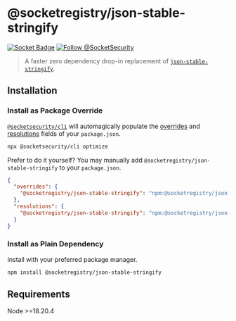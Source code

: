 # @socketregistry/json-stable-stringify

[![Socket Badge](https://socket.dev/api/badge/npm/package/@socketregistry/json-stable-stringify)](https://socket.dev/npm/package/@socketregistry/json-stable-stringify)
[![Follow @SocketSecurity](https://img.shields.io/twitter/follow/SocketSecurity?style=social)](https://twitter.com/SocketSecurity)

> A faster zero dependency drop-in replacement of
> [`json-stable-stringify`](https://www.npmjs.com/package/json-stable-stringify).

## Installation

### Install as Package Override

[`@socketsecurity/cli`](https://www.npmjs.com/package/@socketsecurity/cli) will
automagically populate the
[overrides](https://docs.npmjs.com/cli/v9/configuring-npm/package-json#overrides)
and [resolutions](https://yarnpkg.com/configuration/manifest#resolutions) fields
of your `package.json`.

```sh
npx @socketsecurity/cli optimize
```

Prefer to do it yourself? You may manually add
`@socketregistry/json-stable-stringify` to your `package.json`.

```json
{
  "overrides": {
    "@socketregistry/json-stable-stringify": "npm:@socketregistry/json-stable-stringify@^1"
  },
  "resolutions": {
    "@socketregistry/json-stable-stringify": "npm:@socketregistry/json-stable-stringify@^1"
  }
}
```

### Install as Plain Dependency

Install with your preferred package manager.

```sh
npm install @socketregistry/json-stable-stringify
```

## Requirements

Node &gt;=18.20.4
